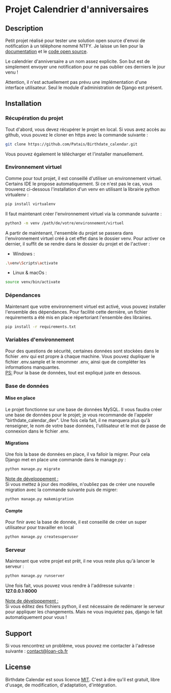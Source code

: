 # Projet Calendrier d'anniversaires

## Description
Petit projet réalisé pour tester une solution open source d'envoi de notification à un téléphone nommé NTFY. Je laisse
un lien pour la [documentation](https://docs.ntfy.sh/) et le [code open source](https://github.com/binwiederhier/ntfy).

Le calendrier d'anniversaire a un nom assez explicite. Son but est de simplement envoyer une notification pour ne pas
oublier ces derniers le jour venu !

Attention, il n'est actuellement pas prévu une implémentation d'une interface utilisateur. Seul le module
d'administration de Django est présent.

## Installation
### Récupération du projet
Tout d'abord, vous devez récupérer le projet en local. Si vous avez accès au github, vous pouvez le cloner en https avec 
la commande suivante :
```bash
git clone https://github.com/Patais/Birthdate_calendar.git
```
Vous pouvez également le télécharger et l'installer manuellement.

### Environnement virtuel
Comme pour tout projet, il est conseillé d'utiliser un environnement virtuel. Certains IDE le propose automatiquement.
Si ce n'est pas le cas, vous trouverez ci-dessous l'installation d'un venv en utilisant la librairie python virtualenv :

```bash
pip install virtualenv
```
Il faut maintenant créer l'environnement virtuel via la commande suivante :
```bash
python3 -m venv /path/de/votre/environnement/virtuel 
```
A partir de maintenant, l'ensemble du projet se passera dans l'environnement virtuel créé à cet effet dans le dossier
venv. Pour activer ce dernier, il suffit de se rendre dans le dossier du projet et de l'activer :

- Windows :
```bash
.\venv\Scripts\activate
```

- Linux & macOs :
```bash
source venv/bin/activate
```

### Dépendances
Maintenant que votre environnement virtuel est activé, vous pouvez installer l'ensemble des dépendances. Pour facilité
cette dernière, un fichier requirements a été mis en place répertoriant l'ensemble des librairies.

```bash
pip install -r requirements.txt
```

### Variables d'environnement
Pour des questions de sécurité, certaines données sont stockées dans le fichier .env qui est propre à chaque machine.
Vous pouvez dupliquer le fichier .env.sample et le renommer .env, ainsi que de compléter les informations manquantes.
<br>
<u>PS:</u> Pour la base de données, tout est expliqué juste en dessous.

### Base de données
#### Mise en place
Le projet fonctionne sur une base de données MySQL. Il vous faudra créer une base de données pour le projet; je vous
recommande de l'appeler "birthdate_calendar_dev". Une fois cela fait, il ne manquera plus qu'à renseigner, le nom de
votre base données, l'utilisateur et le mot de passe de connexion dans le fichier .env.

#### Migrations
Une fois la base de données en place, il va falloir la migrer. Pour cela Django met en place une commande dans 
le manage.py :
```bash
python manage.py migrate
```

<u>Note de développement :</u> <br>
Si vous mettez à jour des modèles, n'oubliez pas de créer une nouvelle migration avec la commande suivante puis de 
migrer:
```bash
python manage.py makemigration
```

#### Compte
Pour finir avec la base de donnée, il est conseillé de créer un super utilisateur pour travailler en local
```bash
python manage.py createsuperuser
```

### Serveur
Maintenant que votre projet est prêt, il ne vous reste plus qu'à lancer le serveur :
```bash
python manage.py runserver
```
Une fois fait, vous pouvez vous rendre à l'addresse suivante : <b>127.0.0.1:8000</b>
<br>

<u>Note de développement :</u> <br>
Si vous éditez des fichiers python, il est nécessaire de redémarer le serveur pour appliquer les changements. Mais ne
vous inquietez pas, django le fait automatiquement pour vous !

## Support
Si vous rencontrez un problème, vous pouvez me contacter à l'adresse suivante : contact@loan-cb.fr

## License
Birthdate Calendar est sous licence [MIT](https://choosealicense.com/licenses/mit/). C'est à dire qu'il est gratuit,
libre d'usage, de modification, d'adaptation, d'intégration.
